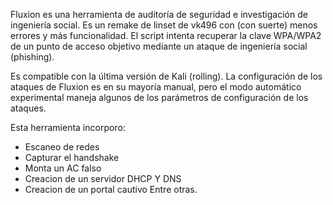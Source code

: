 Fluxion es una herramienta de auditoría de seguridad e investigación de ingeniería social. Es un remake de linset de vk496 con (con suerte) menos errores y más funcionalidad. El script intenta recuperar la clave WPA/WPA2 de un punto de acceso objetivo mediante un ataque de ingeniería social (phishing). 

Es compatible con la última versión de Kali (rolling). La configuración de los ataques de Fluxion es en su mayoría manual, pero el modo automático experimental maneja algunos de los parámetros de configuración de los ataques. 

Esta herramienta incorporo:
- Escaneo de redes
- Capturar el handshake
- Monta un AC falso
- Creacion de un servidor DHCP Y DNS
- Creacion de un portal cautivo
Entre otras.


